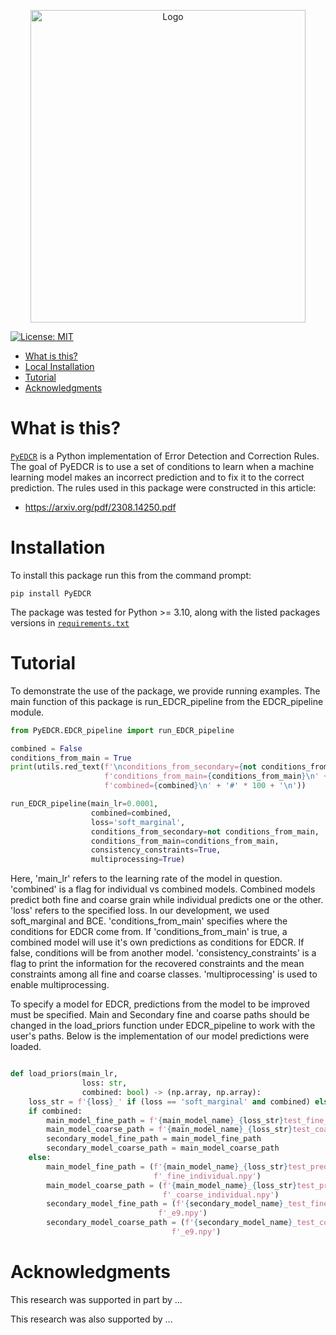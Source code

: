 <p align="center">
    <img alt="Logo" src="https://github.com/lab-v2/metacognitive_error_detection_and_correction_v2/blob/maintain_github/images/logo-transparent-png.png" width="440" height="500"/>
</p>

<!-- [![pages-build-deployment](https://github.com/krichelj/PyDiffGame/actions/workflows/pages/pages-build-deployment/badge.svg)](https://github.com/krichelj/PyDiffGame/actions/workflows/pages/pages-build-deployment) -->

[![License: MIT](https://img.shields.io/badge/License-MIT-yellow.svg)](https://opensource.org/licenses/MIT)

- [What is this?](#what-is-this)
- [Local Installation](#local-installation)
- [Tutorial](#tutorial)
- [Acknowledgments](#acknowledgments)

# What is this?

[`PyEDCR`](https://github.com/lab-v2/metacognitive_error_detection_and_correction_v2/tree/master) is a Python implementation of Error Detection and Correction Rules. The goal of PyEDCR is to use a set of conditions to learn when a machine learning model makes an incorrect prediction and to fix it to the correct prediction. The rules used in this package were constructed in this article:
- https://arxiv.org/pdf/2308.14250.pdf

# Installation

To install this package run this from the command prompt:

```
pip install PyEDCR
```

The package was tested for Python >= 3.10, along with the listed packages versions in [`requirements.txt`](https://github.com/lab-v2/metacognitive_error_detection_and_correction_v2/blob/maintain_github/requirements.txt)

# Tutorial

To demonstrate the use of the package, we provide running examples. The main function of this package is run_EDCR_pipeline from the EDCR_pipeline module. 

```python
from PyEDCR.EDCR_pipeline import run_EDCR_pipeline

combined = False
conditions_from_main = True
print(utils.red_text(f'\nconditions_from_secondary={not conditions_from_main}, '
                     f'conditions_from_main={conditions_from_main}\n' +
                     f'combined={combined}\n' + '#' * 100 + '\n'))

run_EDCR_pipeline(main_lr=0.0001,
                  combined=combined,
                  loss='soft_marginal',
                  conditions_from_secondary=not conditions_from_main,
                  conditions_from_main=conditions_from_main,
                  consistency_constraints=True,
                  multiprocessing=True)
```
Here, 'main_lr' refers to the learning rate of the model in question. 'combined' is a flag for individual vs combined models. Combined models predict both fine and coarse grain while individual predicts one or the other. 'loss' refers to the specified loss. In our development, we used soft_marginal and BCE. 'conditions_from_main' specifies where the conditions for EDCR come from. If 'conditions_from_main' is true, a combined model will use it's own predictions as conditions for EDCR. If false, conditions will be from another model. 'consistency_constraints' is a flag to print the information for the recovered constraints and the mean constraints among all fine and coarse classes. 'multiprocessing' is used to enable multiprocessing. 

To specify a model for EDCR, predictions from the model to be improved must be specified. Main and Secondary fine and coarse paths should be changed in the load_priors function under EDCR_pipeline to work with the user's paths. Below is the implementation of our model predictions were loaded.

```python

def load_priors(main_lr,
                loss: str,
                combined: bool) -> (np.array, np.array):
    loss_str = f'{loss}_' if (loss == 'soft_marginal' and combined) else 'BCE_'
    if combined:
        main_model_fine_path = f'{main_model_name}_{loss_str}test_fine_pred_lr{main_lr}_e{epochs_num - 1}.npy'
        main_model_coarse_path = f'{main_model_name}_{loss_str}test_coarse_pred_lr{main_lr}_e{epochs_num - 1}.npy'
        secondary_model_fine_path = main_model_fine_path
        secondary_model_coarse_path = main_model_coarse_path
    else:
        main_model_fine_path = (f'{main_model_name}_{loss_str}test_pred_lr{main_lr}_e{epochs_num - 1}'
                                f'_fine_individual.npy')
        main_model_coarse_path = (f'{main_model_name}_{loss_str}test_pred_lr{main_lr}_e{epochs_num - 1}'
                                  f'_coarse_individual.npy')
        secondary_model_fine_path = (f'{secondary_model_name}_test_fine_pred_lr{secondary_lr}'
                                 f'_e9.npy')
        secondary_model_coarse_path = (f'{secondary_model_name}_test_coarse_pred_lr{secondary_lr}'
                                    f'_e9.npy')
```


# Acknowledgments

This research was supported in part by ...

This research was also supported by ...
